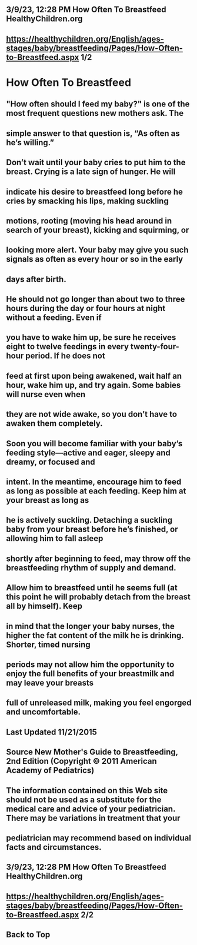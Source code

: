 ## 3/9/23, 12:28 PM How Often To Breastfeed HealthyChildren.org 

## https://healthychildren.org/English/ages-stages/baby/breastfeeding/Pages/How-Often-to-Breastfeed.aspx 1/2 

# How Often To Breastfeed 

## "How often should I feed my baby?" is one of the most frequent questions new mothers ask. The 

## simple answer to that question is, “As often as he’s willing.” 

## Don’t wait until your baby cries to put him to the breast. Crying is a late sign of hunger. He will 

## indicate his desire to breastfeed long before he cries by smacking his lips, making suckling 

## motions, rooting (moving his head around in search of your breast), kicking and squirming, or 

## looking more alert. Your baby may give you such signals as often as every hour or so in the early 

## days after birth. 

## He should not go longer than about two to three hours during the day or four hours at night without a feeding. Even if 

## you have to wake him up, be sure he receives eight to twelve feedings in every twenty-four-hour period. If he does not 

## feed at first upon being awakened, wait half an hour, wake him up, and try again. Some babies will nurse even when 

## they are not wide awake, so you don’t have to awaken them completely. 

## Soon you will become familiar with your baby’s feeding style—active and eager, sleepy and dreamy, or focused and 

## intent. In the meantime, encourage him to feed as long as possible at each feeding. Keep him at your breast as long as 

## he is actively suckling. Detaching a suckling baby from your breast before he’s finished, or allowing him to fall asleep 

## shortly after beginning to feed, may throw off the breastfeeding rhythm of supply and demand. 

## Allow him to breastfeed until he seems full (at this point he will probably detach from the breast all by himself). Keep 

## in mind that the longer your baby nurses, the higher the fat content of the milk he is drinking. Shorter, timed nursing 

## periods may not allow him the opportunity to enjoy the full benefits of your breastmilk and may leave your breasts 

## full of unreleased milk, making you feel engorged and uncomfortable. 

## Last Updated 11/21/2015 

## Source New Mother's Guide to Breastfeeding, 2nd Edition (Copyright © 2011 American Academy of Pediatrics) 

## The information contained on this Web site should not be used as a substitute for the medical care and advice of your pediatrician. There may be variations in treatment that your 

## pediatrician may recommend based on individual facts and circumstances. 


## 3/9/23, 12:28 PM How Often To Breastfeed HealthyChildren.org 

## https://healthychildren.org/English/ages-stages/baby/breastfeeding/Pages/How-Often-to-Breastfeed.aspx 2/2 

## Back to Top 


